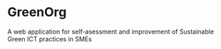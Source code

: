 # GreenOrg
A web application for self-asessment and improvement of Sustainable Green ICT practices in SMEs
